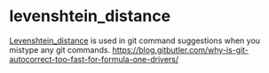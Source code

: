 ﻿# levenshtein_distance

[Levenshtein_distance](https://en.wikipedia.org/wiki/Levenshtein_distance) is used in git command suggestions when you mistype any git commands.
https://blog.gitbutler.com/why-is-git-autocorrect-too-fast-for-formula-one-drivers/
